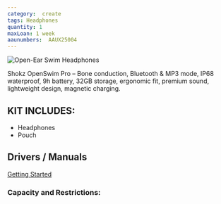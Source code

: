 ```yaml
---
category:  create
tags: Headphones
quantity: 1
maxLoan: 1 week
aaunumbers:  AAUX25004
---
```

![Open-Ear Swim Headphones](https://www.pulsure.dk/media/catalog/product/cache/d24a34bded6d2df740ef66d66d2112c9/o/p/openswim-pro-samlet.png)

Shokz OpenSwim Pro – Bone conduction, Bluetooth & MP3 mode, IP68 waterproof, 9h battery, 32GB storage, ergonomic fit, premium sound, lightweight design, magnetic charging.
## KIT INCLUDES:
-  Headphones 
-  Pouch

## Drivers / Manuals
[Getting Started](https://shokz.com/products/openswimpro)



### Capacity and Restrictions:

